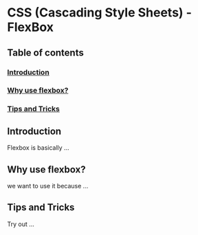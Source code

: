 # CSS (Cascading Style Sheets) - FlexBox

## Table of contents
### [Introduction](#introduction)
### [Why use flexbox?](#usecase)
### [Tips and Tricks](#tips-and-tricks)


## Introduction

Flexbox is basically ... 

## Why use flexbox?

we want to use it because ...

## Tips and Tricks 

Try out ... 
